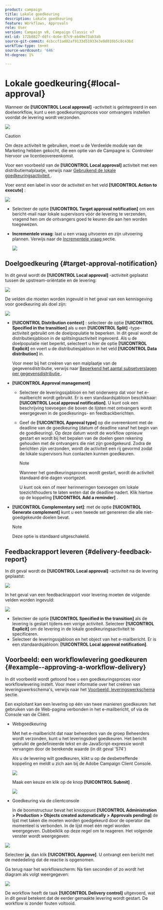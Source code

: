 ```yaml
---
product: campaign
title: Lokale goedkeuring
description: Lokale goedkeuring
feature: Workflows, Approvals
role: User
version: Campaign v8, Campaign Classic v7
exl-id: 172b6827-ddfc-4c6e-87c9-eb49e73ab3ab
source-git-commit: 4cbccf1ad02af9133d51933e3e0d010b5c8c43bd
workflow-type: tm+mt
source-wordcount: '646'
ht-degree: 1%

---
```


# Lokale goedkeuring{#local-approval}

Wanneer de **[!UICONTROL Local approval]** -activiteit is geïntegreerd in een doelworkflow, kunt u een goedkeuringsproces voor ontvangers instellen voordat de levering wordt verzonden.

![](assets/local_validation_0.png)

>[!CAUTION]
>
>Om deze activiteit te gebruiken, moet u de Verdeelde module van de Marketing hebben gekocht, die een optie van de Campagne is. Controleer hiervoor uw licentieovereenkomst.

Voor een voorbeeld van de **[!UICONTROL Local approval]** activiteit met een distributiemalplaatje, verwijs naar [ Gebruikend de lokale goedkeuringsactiviteit ](local-approval-activity.md).

Voer eerst een label in voor de activiteit en het veld **[!UICONTROL Action to execute]** :

![](assets/local_validation_1.png)

* Selecteer de optie **[!UICONTROL Target approval notification]** om een bericht-mail naar lokale supervisors vóór de levering te verzenden, vragend hen om de ontvangers goed te keuren die aan hen worden toegewezen.

* **Incrementele vraag**: laat u een vraag uitvoeren en zijn uitvoering plannen. Verwijs naar de [ Incrementele vraag ](incremental-query.md) sectie.

  ![](assets/local_validation_intro_3.png)

## Doelgoedkeuring {#target-approval-notification}

In dit geval wordt de **[!UICONTROL Local approval]** -activiteit geplaatst tussen de upstream-oriëntatie en de levering:

![](assets/local_validation_2.png)

De velden die moeten worden ingevuld in het geval van een kennisgeving voor goedkeuring als doel zijn:

![](assets/local_validation_3.png)

* **[!UICONTROL Distribution context]** : selecteer de optie **[!UICONTROL Specified in the transition]** als u een **[!UICONTROL Split]** -type-activiteit gebruikt om de doelpopulatie te beperken. In dit geval wordt de distributiesjabloon in de splitsingsactiviteit ingevoerd. Als u de doelpopulatie niet beperkt, selecteert u hier de optie **[!UICONTROL Explicit]** en voert u de distributiesjabloon in het veld **[!UICONTROL Data distribution]** in.

  Voor meer bij het creëren van een malplaatje van de gegevensdistributie, verwijs naar [ Beperkend het aantal subsetverslagen per gegevensdistributie ](split.md#limiting-the-number-of-subset-records-per-data-distribution).

* **[!UICONTROL Approval management]**

   * Selecteer de leveringssjabloon en het onderwerp dat voor het e-mailbericht wordt gebruikt. Er is een standaardsjabloon beschikbaar: **[!UICONTROL Local approval notification]**. U kunt ook een beschrijving toevoegen die boven de lijsten met ontvangers wordt weergegeven in de goedkeurings- en feedbackberichten.
   * Geef de **[!UICONTROL Approval type]** op die overeenkomt met de deadline van de goedkeuring (datum of deadline vanaf het begin van de goedkeuring). Op deze datum wordt de workflow opnieuw gestart en wordt bij het bepalen van de doelen geen rekening gehouden met de ontvangers die niet zijn goedgekeurd. Zodra de berichten zijn verzonden, wordt de activiteit een rij gevormd zodat de lokale supervisors hun contacten kunnen goedkeuren.

     >[!NOTE]
     >
     >Wanneer het goedkeuringsproces wordt gestart, wordt de activiteit standaard drie dagen voortgezet.

     U kunt ook een of meer herinneringen toevoegen om lokale toezichthouders te laten weten dat de deadline nadert. Klik hiertoe op de koppeling **[!UICONTROL Add a reminder]** .

* **[!UICONTROL Complementary set]**: met de optie **[!UICONTROL Generate complement]** kunt u een tweede set genereren die alle niet-goedgekeurde doelen bevat.

  >[!NOTE]
  >
  >Deze optie is standaard uitgeschakeld.

## Feedbackrapport leveren {#delivery-feedback-report}

In dit geval wordt de **[!UICONTROL Local approval]** -activiteit na de levering geplaatst:

![](assets/local_validation_4.png)

In het geval van een feedbackrapport voor levering moeten de volgende velden worden ingevuld:

![](assets/local_validation_workflow_4.png)

* Selecteer de optie **[!UICONTROL Specified in the transition]** als de levering is gestart tijdens een vorige activiteit. Selecteer **[!UICONTROL Explicit]** om de levering in de lokale goedkeuringsactiviteit te specificeren.
* Selecteer de leveringssjabloon en het object van het e-mailbericht. Er is een standaardsjabloon: **[!UICONTROL Local approval notification]**.

## Voorbeeld: een workflowlevering goedkeuren {#example--approving-a-workflow-delivery}

In dit voorbeeld wordt getoond hoe u een goedkeuringsproces voor workflowlevering instelt. Voor meer informatie over het creëren van leveringswerkschema&#39;s, verwijs naar het [ Voorbeeld: leveringswerkschema ](delivery.md#example--delivery-workflow) sectie.

Een exploitant kan een levering op één van twee manieren goedkeuren: het gebruiken van de Web-pagina verbonden in het e-mailbericht, of via de Console van de Cliënt.

* Webgoedkeuring

  Met het e-mailbericht dat naar beheerders van de groep Beheerders wordt verzonden, kunt u het leveringsdoel goedkeuren. Het bericht gebruikt de gedefinieerde tekst en de JavaScript-expressie wordt vervangen door de berekende waarde (in dit geval &#39;574&#39;)

  Als u de levering wilt goedkeuren, klikt u op de desbetreffende koppeling en meldt u zich aan bij de Adobe Campaign Client Console.

  ![](assets/new-workflow-valid-webaccess.png)

  Maak een keuze en klik op de knop **[!UICONTROL Submit]** .

  ![](assets/new-workflow-valid-webaccess-confirm.png)

* Goedkeuring via de clientconsole

  In de boomstructuur bevat het knooppunt **[!UICONTROL Administration > Production > Objects created automatically > Approvals pending]** de lijst met taken die moeten worden goedgekeurd door de operator die momenteel is verbonden. In de lijst moet één regel worden weergegeven. Dubbelklik op deze regel om te reageren. Het volgende venster wordt weergegeven:

![](assets/new-workflow-7.png)

Selecteer **ja**, dan klik **[!UICONTROL Approve]**. U ontvangt een bericht met de mededeling dat de reactie is opgenomen.

Ga terug naar het workflowscherm: Na tien seconden of zo wordt het diagram als volgt weergegeven:

![](assets/new-workflow-8.png)

De workflow heeft de taak **[!UICONTROL Delivery control]** uitgevoerd, wat in dit geval betekent dat de eerder gemaakte levering wordt gestart. De workflow is zonder fouten voltooid.
